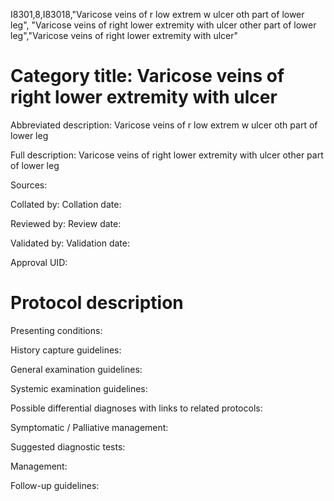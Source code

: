 I8301,8,I83018,"Varicose veins of r low extrem w ulcer oth part of lower leg", "Varicose veins of right lower extremity with ulcer other part of lower leg","Varicose veins of right lower extremity with ulcer"
# Category title: Varicose veins of right lower extremity with ulcer

Abbreviated description: Varicose veins of r low extrem w ulcer oth part of lower leg

Full description: Varicose veins of right lower extremity with ulcer other part of lower leg

Sources:

Collated by:
Collation date:

Reviewed by:
Review date:

Validated by:
Validation date:

Approval UID:

# Protocol description

Presenting conditions:

History capture guidelines:

General examination guidelines:

Systemic examination guidelines:

Possible differential diagnoses with links to related protocols:

Symptomatic / Palliative management:

Suggested diagnostic tests:

Management:

Follow-up guidelines:
